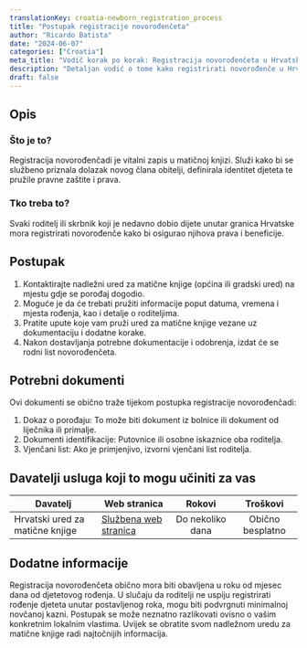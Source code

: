 ```yaml
---
translationKey: croatia-newborn_registration_process
title: "Postupak registracije novorođenčeta"
author: "Ricardo Batista"
date: "2024-06-07"
categories: ["Croatia"]
meta_title: "Vodič korak po korak: Registracija novorođenčeta u Hrvatskoj"
description: "Detaljan vodič o tome kako registrirati novorođenče u Hrvatskoj. Sadrži postupak, potrebne dokumente i moguće pružatelje usluga."
draft: false
---
```


## Opis
### Što je to?
Registracija novorođenčadi je vitalni zapis u matičnoj knjizi. Služi kako bi se službeno priznala dolazak novog člana obitelji, definirala identitet djeteta te pružile pravne zaštite i prava.

### Tko treba to?
Svaki roditelj ili skrbnik koji je nedavno dobio dijete unutar granica Hrvatske mora registrirati novorođenče kako bi osigurao njihova prava i beneficije.

## Postupak
1. Kontaktirajte nadležni ured za matične knjige (općina ili gradski ured) na mjestu gdje se porođaj dogodio.
2. Moguće je da će trebati pružiti informacije poput datuma, vremena i mjesta rođenja, kao i detalje o roditeljima.
3. Pratite upute koje vam pruži ured za matične knjige vezane uz dokumentaciju i dodatne korake.
4. Nakon dostavljanja potrebne dokumentacije i odobrenja, izdat će se rodni list novorođenčeta.

## Potrebni dokumenti
Ovi dokumenti se obično traže tijekom postupka registracije novorođenčadi:
1. Dokaz o porođaju: To može biti dokument iz bolnice ili dokument od liječnika ili primalje.
2. Dokumenti identifikacije: Putovnice ili osobne iskaznice oba roditelja.
3. Vjenčani list: Ako je primjenjivo, izvorni vjenčani list roditelja.

## Davatelji usluga koji to mogu učiniti za vas

| Davatelj        |     Web stranica                |     Rokovi       |       Troškovi      |
| --------------- | ------------------------------- |  :-------------: | :-------------: |
| Hrvatski ured za matične knjige |[Službena web stranica](http://uprava.gov.hr/)| Do nekoliko dana | Obično besplatno   |

## Dodatne informacije
Registracija novorođenčeta obično mora biti obavljena u roku od mjesec dana od djetetovog rođenja. U slučaju da roditelji ne uspiju registrirati rođenje djeteta unutar postavljenog roka, mogu biti podvrgnuti minimalnoj novčanoj kazni. Postupak se može neznatno razlikovati ovisno o vašim konkretnim lokalnim vlastima. Uvijek se obratite svom nadležnom uredu za matične knjige radi najtočnijih informacija.